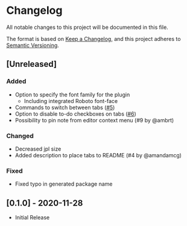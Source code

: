 # Changelog

All notable changes to this project will be documented in this file.

The format is based on [Keep a Changelog](https://keepachangelog.com/en/1.0.0/),
and this project adheres to [Semantic Versioning](https://semver.org/spec/v2.0.0.html).

## [Unreleased]

### Added

- Option to specify the font family for the plugin
  - Including integrated Roboto font-face
- Commands to switch between tabs ([#5](https://github.com/benji300/joplin-note-tabs/issues/5))
- Option to disable to-do checkboxes on tabs ([#6](https://github.com/benji300/joplin-note-tabs/issues/6))
- Possibility to pin note from editor context menu (#9 by @ambrt)

### Changed

- Decreased jpl size
- Added description to place tabs to README (#4 by @amandamcg)

### Fixed

- Fixed typo in generated package name

## [0.1.0] - 2020-11-28

- Initial Release
